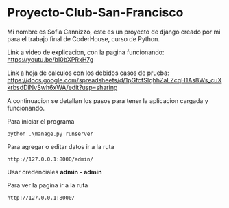 # Proyecto-Club-San-Francisco

Mi nombre es Sofia Cannizzo, este es un proyecto de django creado por mi para el trabajo final de CoderHouse, curso de Python.

Link a video de explicacion, con la pagina funcionando: https://youtu.be/bI0bXPRxH7g

Link a hoja de calculos con los debidos casos de prueba: https://docs.google.com/spreadsheets/d/1pGfcfSIqhhZaLZcqH1As8Ws_cuXkrbsdDiNvSwh6xWA/edit?usp=sharing

A continuacion se detallan los pasos para tener la aplicacion cargada y funcionando.

Para iniciar el programa
```
python .\manage.py runserver
```

Para agregar o editar datos ir a la ruta
```
http://127.0.0.1:8000/admin/
```
Usar credenciales **admin - admin**

Para ver la pagina ir a la ruta
```
http://127.0.0.1:8000/
```
